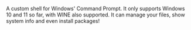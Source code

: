 A custom shell for Windows' Command Prompt. It only supports Windows 10 and 11 so far, with WINE also supported.
It can manage your files, show system info and even install packages!
